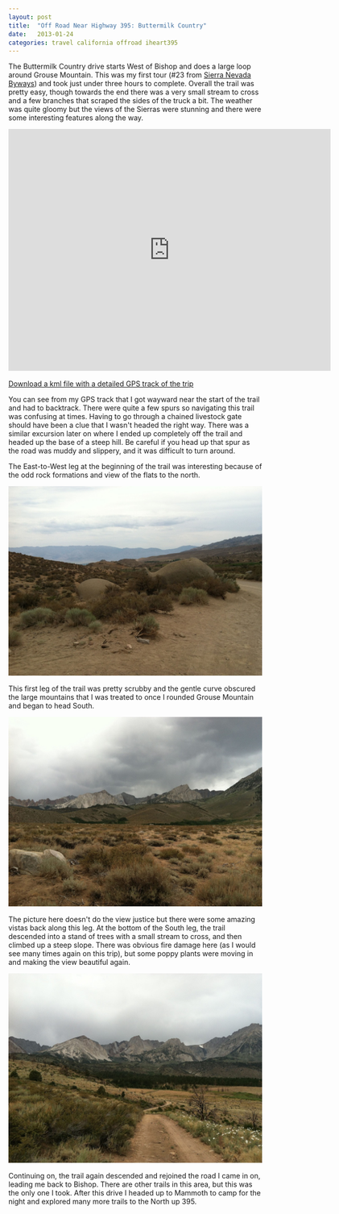 ```yaml
---
layout: post
title:  "Off Road Near Highway 395: Buttermilk Country"
date:   2013-01-24
categories: travel california offroad iheart395
---
```


The Buttermilk Country drive starts West of Bishop and does a large loop around Grouse Mountain. This was my first tour (#23 from [Sierra Nevada Byways](http://www.amazon.com/dp/B004RV4GI0/ref=as_sl_pd_tf_lc?tag=slackpadcom-20&camp=14573&creative=327641&linkCode=as1&creativeASIN=B004RV4GI0&adid=1KF5KT3HTVRHK26XXSNN)) and took just under three hours to complete. Overall the trail was pretty easy, though towards the end there was a very small stream to cross and a few branches that scraped the sides of the truck a bit. The weather was quite gloomy but the views of the Sierras were stunning and there were some interesting features along the way.

<iframe frameborder="0" height="480" marginheight="0" marginwidth="0" scrolling="no" src="https://maps.google.com/maps?f=q&amp;source=s_q&amp;hl=en&amp;geocode=&amp;q=http:%2F%2Fwww.slackpad.com%2Fassets%2Fiheart395%2Fmaps%2Fbuttermilk_country.kml&amp;aq=&amp;sll=37.0625,-95.677068&amp;sspn=82.939223,113.642578&amp;t=h&amp;ie=UTF8&amp;ll=37.305737,-118.564281&amp;spn=0.06554,0.109863&amp;z=13&amp;output=embed" width="640"></iframe>

[Download a kml file with a detailed GPS track of the trip](/assets/iheart395/maps/buttermilk_country.kml)

You can see from my GPS track that I got wayward near the start of the trail and had to backtrack. There were quite a few spurs so navigating this trail was confusing at times. Having to go through a chained livestock gate should have been a clue that I wasn't headed the right way. There was a similar excursion later on where I ended up completely off the trail and headed up the base of a steep hill. Be careful if you head up that spur as the road was muddy and slippery, and it was difficult to turn around.

The East-to-West leg at the beginning of the trail was interesting because of the odd rock formations and view of the flats to the north.

![Giant dinosaur rock](/assets/iheart395/img/dino-rock.jpg)

This first leg of the trail was pretty scrubby and the gentle curve obscured the large mountains that I was treated to once I rounded Grouse Mountain and began to head South.

![View heading South](/assets/iheart395/img/butter-view-south.jpg)

The picture here doesn't do the view justice but there were some amazing vistas back along this leg. At the bottom of the South leg, the trail descended into a stand of trees with a small stream to cross, and then climbed up a steep slope. There was obvious fire damage here (as I would see many times again on this trip), but some poppy plants were moving in and making the view beautiful again.

![View looking North down the hill](/assets/iheart395/img/butter-view-north.jpg)

Continuing on, the trail again descended and rejoined the road I came in on, leading me back to Bishop. There are other trails in this area, but this was the only one I took. After this drive I headed up to Mammoth to camp for the night and explored many more trails to the North up 395.
